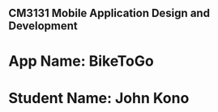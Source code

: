 ## CM3131 Mobile Application Design and Development 
# App Name: BikeToGo
# Student Name: John Kono


